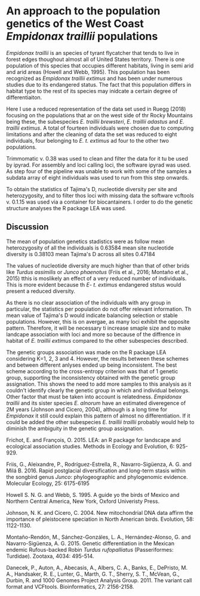 # An approach to the population genetics of the West Coast *Empidonax traillii* populations

*Empidonax traillii* is an species of tyrant flycatcher that tends to live in forest edges thoughout almost all of United States territory. There is one population of this species that occupies different habitats, living in semi arid and arid areas (Howell and Webb, 1995). This population has been recognized as *Empidonax traillii extimus* and has been under numerous studies due to its endangered status. The fact that this population differs in habitat type to the rest of its species may inidcate a certain degree of differentiaiton.

Here I use a reduced representation of the data set used in Ruegg (2018) focusing on the populations that ar on the west side of thr Rocky Mountains being these, the subespecies *E. traillii brewsteri*, *E. traillii adastus* and *E. traillii extimus*. A total of fourteen individuals were chosen due to computing limitations and after the cleaning of data the set was reduced to eight individuals, four belonging to *E. t. extimus* ad four to the other two populations.

Trimmomatic v. 0.38 was used to clean and filter the data for it tu be used by ipyrad. For assembly and loci calling loci, the software ipyrad was used. As step four of the pipeline was unable to work with some of the samples a subdata array of eight individuals was used to run from this step onwards.

To obtain the statistics of Tajima's D, nucleotide diversity per site and heterozygosity, and to filter thos loci with missing data the software vcftools v. 0.1.15 was used via a container for biocantainers. I order to do the genetic structure analyses the R package LEA was used.

## Discussion
The mean of population genetics stadistics were as follow
mean heterozygosity of all the individuals is 0.63584
mean site nucleotide diversity is 0.38103
mean Tajima's D across all sites 0.47184

The values of nucleotide diversity are much higher than that of other brids like *Turdus assimilis* or *Junco phaenotus* (Friis et al., 2016; Montaño et al., 2015) tthis is moslikely an effect of a very reduced number of individuals. This is more evident because th *E- t. extimus* endangered ststus would present a reduced diversity. 

As there is no clear association of the individuals with any group in particular, the statistics per population do not offer relevant information. Th mean value of Tajima's D would indicate balancing selection or stable populations. However, this is on avergae, as many loci exhibit the opposite pattern. Therefore, it will be necessary ti increase smaple size and to make landcape association with loci and more so because of the diffrence in habitat of *E. traillii extimus* compared to the other subespecies described. 

The genetic groups association was made on the R package LEA considering K=1, 2, 3 and 4. However, the results between these schemes and between different anlyses ended up being inconsistent. The best scheme according to the cross-entropy criterion was that of 1 genetic group, supporting the inconsistency obtained with the genetic group assignation. This shows the need to add more samples to this analysis as it couldn't identify clearly the genetic group in which and individual belongs. Other factor that must be taken into account is relatedness. *Empidonax traillii* and its sister species *E. alnorum* have an estimated diveregence of 2M years (Johnson and Cicero, 2004), although is a long time for *Empidonax* it still could explain this pattern of almost no differentiation. If it could be added the other subespecies *E. traillii traillii* probably would help to diminish the ambiguity in the genetic group assignation.

Frichot, E. and François, O. 2015. LEA: an R package for landscape and ecological association studies. Methods in Ecology and Evolution, 6: 925-929.

Friis, G., Aleixandre, P., Rodríguez-Estrella, R., Navarro-Sigüenza, A. G.  and Milá B. 2016. Rapid postglacial diversification and long-term stasis within the songbird genus *Junco*: phylogeographic and phylogenomic evidence. Molecular Ecology, 25: 6175-6195

Howell S. N. G. and Webb, S. 1995. A guide yo the birds of Mexico and Northern Central America, New York, Oxford Univeristy Press.

Johnson, N. K. and Cicero, C. 2004. New mitochondrial DNA data affirm the importance of pleistocene speciation in North American birds. Evolution, 58: 1122-1130.

Montaño-Rendón, M., Sánchez-Gonzáles, L. A., Hernández-Alonso, G. and Navarro-Sigüenza, A. G. 2015. Genetic differentiation in the Mexican endemic Rufous-backed Robin *Turdus rufopalliatus* (Passeriformes: Turdidae). Zootaxa, 4034: 495-514.

Danecek, P., Auton, A., Abecasis, A., Albers, C. A., Banks, E., DePristo, M. A., Handsaker, R. E., Lunter, G., Marth, G. T., Sherry, S. T., McVean, G., Durbin, R. and 1000 Genomes Project Analysis Group. 2011. The variant call format and VCFtools. Bioinformatics, 27: 2156-2158.
